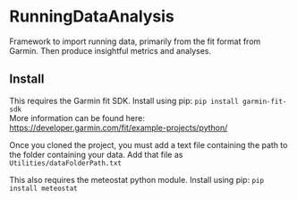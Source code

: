 # RunningDataAnalysis
Framework to import running data, primarily from the fit format from Garmin. Then produce insightful metrics and analyses.

## Install
This requires the Garmin fit SDK. Install using pip: ```pip install garmin-fit-sdk```  
More information can be found here: https://developer.garmin.com/fit/example-projects/python/

Once you cloned the project, you must add a text file containing the path to the folder containing your data. Add that file as ```Utilities/dataFolderPath.txt```

This also requires the meteostat python module. Install using pip: ```pip install meteostat```  
